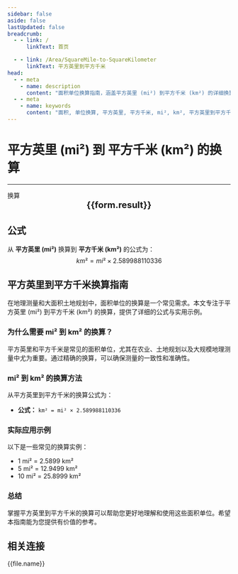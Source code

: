 ```yaml
---
sidebar: false
aside: false
lastUpdated: false
breadcrumb:
  - - link: /
      linkText: 首页

  - - link: /Area/SquareMile-to-SquareKilometer
      linkText: 平方英里到平方千米
head:
  - - meta
    - name: description
      content: "面积单位换算指南，涵盖平方英里 (mi²) 到平方千米 (km²) 的详细换算公式与说明。"
  - - meta
    - name: keywords
      content: "面积, 单位换算, 平方英里, 平方千米, mi², km², 平方英里到平方千米, 面积换算指南, 平方英里换算平方千米, 平方英里到平方千米, 平方千米换算, 平方英里转平方千米, 平方千米计算, 大面积换算, 地理面积测量, 平方英里符号, 平方千米符号, 面积单位对照, 平方英里换算表, 平方千米换算公式, 面积转换工具, 平方英里计算, 平方千米计算器, 面积换算公式, 地理测量单位, 土地规划面积, 大规模土地换算, 平方英里到平方千米公式, 平方千米面积计算, 面积单位转换, 地图测量单位, 国际面积标准, 平方英里平方千米对照表, 面积计算工具, 国际地理单位"
---
```

# 平方英里 (mi²) 到 平方千米 (km²) 的换算
---
<script setup>
import { onMounted, reactive, inject, ref } from 'vue'
import { NButton, NForm, NFormItem, NInput, NInputNumber, NSelect, NCard, useMessage,NGrid ,NGi } from 'naive-ui'
import { defineClientComponent } from 'vitepress'
import { Area } from '../../files';

const convert = inject('convert')

const form = reactive({
  number: null,
  result: '',
})

const convertHandler = () => {
  if (form.number !== null && !isNaN(form.number)) {
    const convertedValue = parseFloat(form.number) * 2.589988110336
    form.result = `${form.number}mi² = ${convertedValue.toFixed(4)}km²`
  } else {
    form.result = '请输入有效的数值。'
  }
}
</script>

<n-form size="large" :model="form">
  <n-form-item label="平方英里 (mi²)">
    <n-input-number v-model:value="form.number" placeholder="输入平方英里" style="width: 100%" />
  </n-form-item>
  <n-form-item>
    <n-button type="info" @click="convertHandler" block>换算</n-button>
  </n-form-item>
</n-form>

<n-card  embedded :bordered="false" hoverable>
  <div  style="text-align:center;font-size:20px;">
    <strong>{{form.result}}</strong>
  </div>
</n-card>

## 公式

从 **平方英里 (mi²)** 换算到 **平方千米 (km²)** 的公式为：
$$ km² = mi² \times 2.589988110336 $$

## 平方英里到平方千米换算指南

在地理测量和大面积土地规划中，面积单位的换算是一个常见需求。本文专注于平方英里 (mi²) 到平方千米 (km²) 的换算，提供了详细的公式与实用示例。

### 为什么需要 mi² 到 km² 的换算？

平方英里和平方千米是常见的面积单位，尤其在农业、土地规划以及大规模地理测量中尤为重要。通过精确的换算，可以确保测量的一致性和准确性。

### mi² 到 km² 的换算方法

从平方英里到平方千米的换算公式为：

- **公式：** `km² = mi² × 2.589988110336`

### 实际应用示例

以下是一些常见的换算实例：

- 1 mi² = 2.5899 km²
- 5 mi² = 12.9499 km²
- 10 mi² = 25.8999 km²

### 总结

掌握平方英里到平方千米的换算可以帮助您更好地理解和使用这些面积单位。希望本指南能为您提供有价值的参考。

## 相关连接
<n-grid x-gap="12" :cols="2">
  <n-gi v-for="(file, index) in Area" :key="index">
    <n-button
      text
      tag="a"
      :href="file.path"
      type="info"
    >
      {{file.name}}
    </n-button>
  </n-gi>
</n-grid>
